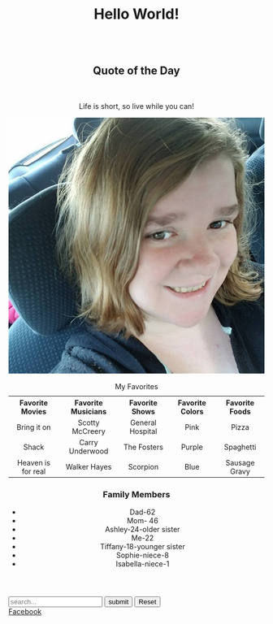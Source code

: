 <!DOCTYPE html>
<html>
<head>
 <meta charset="UTF-8">
 
</head>
<body>
<header>
<h1>Hello World!</h1> <br><br>
<h2>Quote of the Day</h2><br>
<p>Life is short, so live while you can!</p>
<img src="me.jpg">
<table>
   <caption>My Favorites</caption>
   <tr>
      <th>Favorite Movies</th>
      <th>Favorite Musicians</th>
      <th>Favorite Shows</th>
      <th>Favorite Colors</th>
      <th>Favorite Foods</th>
   </tr>
   <tr>
      <td>Bring it on</td>
      <td>Scotty McCreery</td>
      <td>General Hospital</td>
      <td>Pink</td>
      <td>Pizza</td>
   </tr>
   <tr>
      <td>Shack</td>
      <td>Carry Underwood</td>
      <td>The Fosters</td>
      <td>Purple</td>
      <td>Spaghetti</td>
   </tr>
   <tr>
      <td>Heaven is for real</td>
      <td>Walker Hayes</td>
      <td>Scorpion</td>
      <td>Blue</td>
      <td>Sausage Gravy</td>
   </tr>
  </table>
  <h3>Family Members</h3>
    <ul>
      <li>Dad-62</li>
      <li>Mom- 46</li>
      <li>Ashley-24-older sister</li>
      <li>Me-22</li>
      <li>Tiffany-18-younger sister</li>
      <li>Sophie-niece-8</li>
      <li>Isabella-niece-1</li>
    </ul>
  </header>
  <footer>
   <form method="get" action="http://www.randyconnolly.com/tests/process.php">
    <input type="text" placeholder="search...">
    <input type="submit" value="submit">
    <input type="reset">
   </form>
   <a href="https://www.facebook.com/" target="_blank">Facebook</a>
  </footer> 
 </body>
</html>


